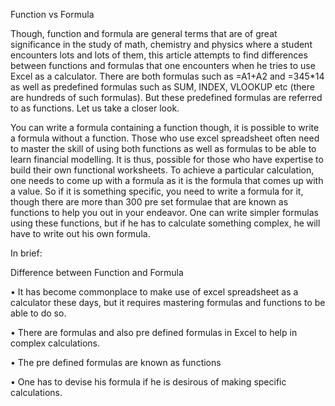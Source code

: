 Function vs Formula

Though, function and formula are general terms that are of great significance in the study of math, chemistry and physics where a student encounters lots and lots of them, this article attempts to find differences between functions and formulas that one encounters when he tries to use Excel as a calculator. There are both formulas such as =A1+A2 and =345*14 as well as predefined formulas such as SUM, INDEX, VLOOKUP etc (there are hundreds of such formulas). But these predefined formulas are referred to as functions. Let us take a closer look.

You can write a formula containing a function though, it is possible to write a formula without a function. Those who use excel spreadsheet often need to master the skill of using both functions as well as formulas to be able to learn financial modelling. It is thus, possible for those who have expertise to build their own functional worksheets. To achieve a particular calculation, one needs to come up with a formula as it is the formula that comes up with a value. So if it is something specific, you need to write a formula for it, though there are more than 300 pre set formulae that are known as functions to help you out in your endeavor. One can write simpler formulas using these functions, but if he has to calculate something complex, he will have to write out his own formula.

In brief:

Difference between Function and Formula

• It has become commonplace to make use of excel spreadsheet as a calculator these days, but it requires mastering formulas and functions to be able to do so.

• There are formulas and also pre defined formulas in Excel to help in complex calculations.

• The pre defined formulas are known as functions

• One has to devise his formula if he is desirous of making specific calculations.
